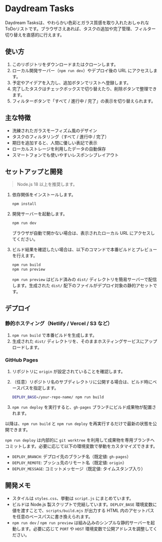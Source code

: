 # Daydream Tasks

Daydream Tasksは、やわらかい色彩とガラス質感を取り入れたおしゃれなToDoリストです。ブラウザさえあれば、タスクの追加や完了管理、フィルター切り替えを直感的に行えます。

## 使い方

1. このリポジトリをダウンロードまたはクローンします。
2. ローカル開発サーバー（`npm run dev`）やデプロイ後の URL にアクセスします。
3. 予定やアイデアを入力し、追加ボタンでリストへ登録します。
4. 完了したタスクはチェックボックスで切り替えたり、削除ボタンで整理できます。
5. フィルターボタンで「すべて / 進行中 / 完了」の表示を切り替えられます。

## 主な特徴

- 洗練されたガラスモーフィズム風のデザイン
- タスクのフィルタリング（すべて / 進行中 / 完了）
- 期日を追加すると、人間に優しい表記で表示
- ローカルストレージを利用したデータの自動保存
- スマートフォンでも使いやすいレスポンシブレイアウト

## セットアップと開発

> Node.js 18 以上を推奨します。

1. 依存関係をインストールします。

   ```bash
   npm install
   ```

2. 開発サーバーを起動します。

   ```bash
   npm run dev
   ```

   ブラウザが自動で開かない場合は、表示されたローカル URL にアクセスしてください。

3. ビルド結果を確認したい場合は、以下のコマンドで本番ビルドとプレビューを行えます。

   ```bash
   npm run build
   npm run preview
   ```

   `npm run preview` はビルド済みの `dist/` ディレクトリを簡易サーバーで配信します。生成された `dist/` 配下のファイルがデプロイ対象の静的アセットです。

## デプロイ

### 静的ホスティング（Netlify / Vercel / S3 など）

1. `npm run build` で本番ビルドを生成します。
2. 生成された `dist/` ディレクトリを、そのままホスティングサービスにアップロードします。

### GitHub Pages

1. リポジトリに `origin` が設定されていることを確認します。
2. （任意）リポジトリ名のサブディレクトリに公開する場合は、ビルド時にベースパスを指定します。

   ```bash
   DEPLOY_BASE=/your-repo-name/ npm run build
   ```

3. `npm run deploy` を実行すると、`gh-pages` ブランチにビルド成果物が配置されます。

以降は、`npm run build` と `npm run deploy` を再実行するだけで最新の状態を公開できます。

`npm run deploy` は内部的に `git worktree` を利用して成果物を専用ブランチへコミットします。必要に応じて以下の環境変数で挙動をカスタマイズできます。

- `DEPLOY_BRANCH`: デプロイ先のブランチ名（既定値: `gh-pages`）
- `DEPLOY_REMOTE`: プッシュ先のリモート名（既定値: `origin`）
- `DEPLOY_MESSAGE`: コミットメッセージ（既定値: タイムスタンプ入り）

## 開発メモ

- スタイルは `styles.css`、挙動は `script.js` にまとめています。
- ビルドは Node.js 製スクリプトで完結しています。`DEPLOY_BASE` 環境変数に値を渡すことで、`scripts/build.mjs` が出力する HTML 内のアセットパスを任意のベースパスに書き換えられます。
- `npm run dev` / `npm run preview` は組み込みのシンプルな静的サーバーを起動します。必要に応じて `PORT` や `HOST` 環境変数で公開アドレスを調整してください。
